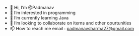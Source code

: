 - 👋 Hi, I’m @Padmanav
- 👀 I’m interested in programming
- 🌱 I’m currently learning Java
- 💞️ I’m looking to collaborate on iterns and other opurtunities 
- 📫 How to reach me email : padmanavsharma27@gmail.com

<!---
Padmanav27/Padmanav27 is a ✨ special ✨ repository because its `README.md` (this file) appears on your GitHub profile.
You can click the Preview link to take a look at your changes.
--->
